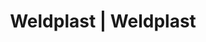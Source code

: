 ---
Filename: "eshop-products-variant240"
Link: "file:/Users/vinayakpatel/Downloads/www.weldplast.cz/eshop_products_compare/add/eshop-products-variant240"
product_name: "null"
product_id: "null"
title: "Weldplast | Weldplast"
product_desc: ""
product_specs: ""
product_downloads: ""
href: ""
p_desc_2: ""
accessories: ""
similar_products: ""
---